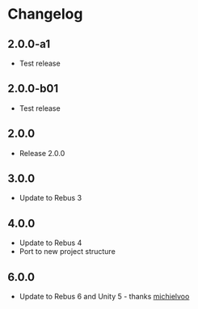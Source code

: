 # Changelog

## 2.0.0-a1

* Test release

## 2.0.0-b01

* Test release

## 2.0.0

* Release 2.0.0

## 3.0.0

* Update to Rebus 3

## 4.0.0

* Update to Rebus 4
* Port to new project structure

## 6.0.0

* Update to Rebus 6 and Unity 5 - thanks [michielvoo]



[michielvoo]: https://github.com/michielvoo